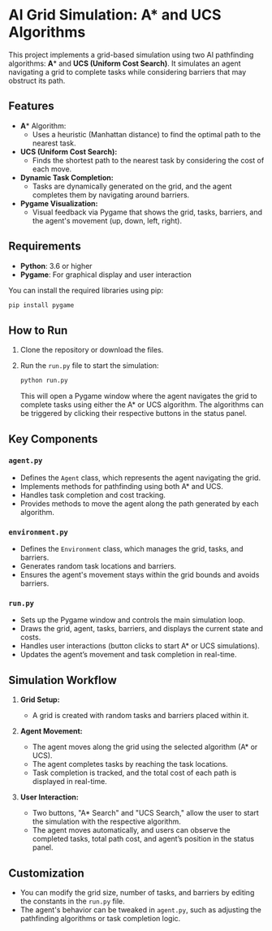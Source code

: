 # AI Grid Simulation: A* and UCS Algorithms

This project implements a grid-based simulation using two AI pathfinding algorithms: **A*** and **UCS (Uniform Cost Search)**. It simulates an agent navigating a grid to complete tasks while considering barriers that may obstruct its path.

## Features

- **A*** Algorithm:
  - Uses a heuristic (Manhattan distance) to find the optimal path to the nearest task.
- **UCS (Uniform Cost Search):**
  - Finds the shortest path to the nearest task by considering the cost of each move.
- **Dynamic Task Completion:**
  - Tasks are dynamically generated on the grid, and the agent completes them by navigating around barriers.
- **Pygame Visualization:**
  - Visual feedback via Pygame that shows the grid, tasks, barriers, and the agent's movement (up, down, left, right).

## Requirements

- **Python**: 3.6 or higher
- **Pygame**: For graphical display and user interaction

You can install the required libraries using pip:
```bash
pip install pygame
```

## How to Run

1. Clone the repository or download the files.
2. Run the `run.py` file to start the simulation:
   ```bash
   python run.py
   ```
   
   This will open a Pygame window where the agent navigates the grid to complete tasks using either the A* or UCS algorithm. The algorithms can be triggered by clicking their respective buttons in the status panel.

## Key Components

### `agent.py`
- Defines the `Agent` class, which represents the agent navigating the grid.
- Implements methods for pathfinding using both A* and UCS.
- Handles task completion and cost tracking.
- Provides methods to move the agent along the path generated by each algorithm.

### `environment.py`
- Defines the `Environment` class, which manages the grid, tasks, and barriers.
- Generates random task locations and barriers.
- Ensures the agent's movement stays within the grid bounds and avoids barriers.

### `run.py`
- Sets up the Pygame window and controls the main simulation loop.
- Draws the grid, agent, tasks, barriers, and displays the current state and costs.
- Handles user interactions (button clicks to start A* or UCS simulations).
- Updates the agent’s movement and task completion in real-time.

## Simulation Workflow

1. **Grid Setup:**
   - A grid is created with random tasks and barriers placed within it.

2. **Agent Movement:**
   - The agent moves along the grid using the selected algorithm (A* or UCS).
   - The agent completes tasks by reaching the task locations.
   - Task completion is tracked, and the total cost of each path is displayed in real-time.

3. **User Interaction:**
   - Two buttons, "A* Search" and "UCS Search," allow the user to start the simulation with the respective algorithm.
   - The agent moves automatically, and users can observe the completed tasks, total path cost, and agent’s position in the status panel.

## Customization

- You can modify the grid size, number of tasks, and barriers by editing the constants in the `run.py` file.
- The agent's behavior can be tweaked in `agent.py`, such as adjusting the pathfinding algorithms or task completion logic.
